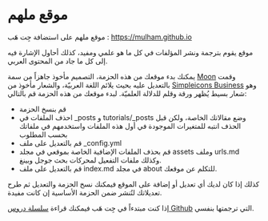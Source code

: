 
# موقع ملهم

موقع ملهم على استضافة جِت هَب : <https://mulham.github.io>

موقع يقوم بترجمة ونشر المؤلفات في كل ما هو علمي ومفيد، كذلك أحاول الإشارة فيه إلى كل ما جاد من المحتوى العربي. 

يمكنك بدء موقعك من هذه الحزمة، التصميم مأخوذ جاهزاً من سمة [Moon](http://jekyllthemes.org/themes/moon/) وقمت بالتعديل عليه بحيث يلائم اللغة العربيّة، والشعار مأخوذ من [Simpleicons Business](https://commons.wikimedia.org/wiki/File:Simpleicons_Business_pen-on-square-of-paper-interface-symbol.svg#filelinks) وهو شعار بسيط يُظهر ورقة وقلم للدلالة العلميّة. لبدء موقعك من هذه الحزمة قم بالتالي:

* قم بنسخ الحزمة
* احذف الملفات في _posts و tutorials/_posts وضع مقالاتك الخاصة، ولكن قبل الحذف انتبه للمتغيرات الموجودة في أول هذه الملفات واستخدمهم في ملفاتك بحسب المطلوب
* قم بالتعديل على ملف _config.yml
* قم بحذف الملفات الإضافية الخاصة بموقعي في مجلد assets وملف urls.md وكذلك ملفات التفعيل لمحركات بحث جوجل وبينغ.
* قم بالتعديل على ملف index.md في مجلد about للتكلم عن موقعك.

كذلك إذا كان لديك أي تعديل أو إضافة على الموقع فيمكنك نسخ الحزمة والتعديل ثم طرح تعديلاتك لتُنشر ضمن الحزمة الأساسية إن كانت مفيدة.

إذا كنت مبتدءاً في جِت هَب فيمكنك قراءة [سلسلة دروس Github](https://mulham.github.io/github/intro) التي ترجمتها بنفسي.

